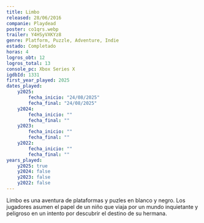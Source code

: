 ```yaml
---
title: Limbo
released: 28/06/2016
companie: Playdead
poster: co1qrs.webp
trailer: Y4HSyVXKYz8
genre: Platform, Puzzle, Adventure, Indie
estado: Completado
horas: 4
logros_obt: 12
logros_total: 13
console_pc: Xbox Series X
igdbId: 1331
first_year_played: 2025
dates_played:
    y2025:
        fecha_inicio: "24/08/2025"
        fecha_final: "24/08/2025"
    y2024:
        fecha_inicio: ""
        fecha_final: ""
    y2023:
        fecha_inicio: ""
        fecha_final: ""
    y2022:
        fecha_inicio: ""
        fecha_final: ""
years_played:
    y2025: true
    y2024: false
    y2023: false
    y2022: false
---
```


Limbo es una aventura de plataformas y puzles en blanco y negro. Los jugadores asumen el papel de un niño que viaja por un mundo inquietante y peligroso en un intento por descubrir el destino de su hermana.